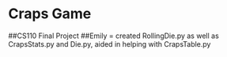 # Craps Game
##CS110 Final Project
##Emily = created RollingDie.py as well as CrapsStats.py and Die.py, aided in helping with CrapsTable.py
